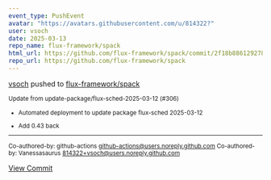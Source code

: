 ```yaml
---
event_type: PushEvent
avatar: "https://avatars.githubusercontent.com/u/814322?"
user: vsoch
date: 2025-03-13
repo_name: flux-framework/spack
html_url: https://github.com/flux-framework/spack/commit/2f18b886129278b93b53fab02eae9c7d36ff1d2b
repo_url: https://github.com/flux-framework/spack
---
```


<a href='https://github.com/vsoch' target='_blank'>vsoch</a> pushed to <a href='https://github.com/flux-framework/spack' target='_blank'>flux-framework/spack</a>

<small>Update from update-package/flux-sched-2025-03-12 (#306)

* Automated deployment to update package flux-sched 2025-03-12

* Add 0.43 back

---------

Co-authored-by: github-actions <github-actions@users.noreply.github.com>
Co-authored-by: Vanessasaurus <814322+vsoch@users.noreply.github.com></small>

<a href='https://github.com/flux-framework/spack/commit/2f18b886129278b93b53fab02eae9c7d36ff1d2b' target='_blank'>View Commit</a>